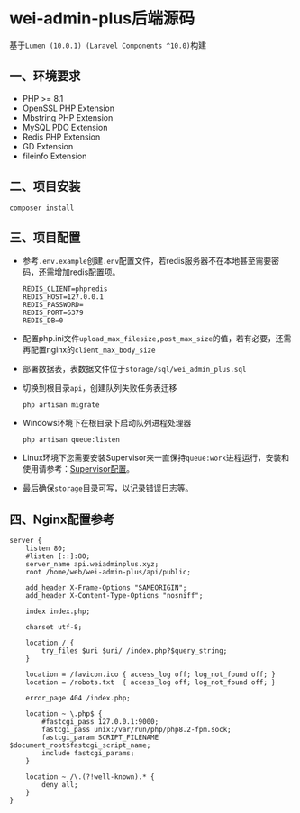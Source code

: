 # wei-admin-plus后端源码

基于`Lumen (10.0.1) (Laravel Components ^10.0)`构建

## 一、环境要求

- PHP >= 8.1
- OpenSSL PHP Extension
- Mbstring PHP Extension
- MySQL PDO Extension
- Redis PHP Extension
- GD Extension
- fileinfo Extension


## 二、项目安装

```shell
composer install
```



## 三、项目配置

- 参考`.env.example`创建`.env`配置文件，若redis服务器不在本地甚至需要密码，还需增加redis配置项。

  ```shell
  REDIS_CLIENT=phpredis
  REDIS_HOST=127.0.0.1
  REDIS_PASSWORD=
  REDIS_PORT=6379
  REDIS_DB=0
  ```

- 配置php.ini文件`upload_max_filesize,post_max_size`的值，若有必要，还需再配置nginx的`client_max_body_size`

- 部署数据表，表数据文件位于`storage/sql/wei_admin_plus.sql`

- 切换到根目录`api`，创建队列失败任务表迁移

  ```shell
  php artisan migrate
  ```

- Windows环境下在根目录下启动队列进程处理器

  ```shell
  php artisan queue:listen
  ```
  
- Linux环境下您需要安装Supervisor来一直保持`queue:work`进程运行，安装和使用请参考：[Supervisor配置](https://learnku.com/docs/laravel/10.x/queues/14873#e45763)。

- 最后确保`storage`目录可写，以记录错误日志等。

  

## 四、Nginx配置参考

```nginx
server {
    listen 80;
    #listen [::]:80;
    server_name api.weiadminplus.xyz;
    root /home/web/wei-admin-plus/api/public;

    add_header X-Frame-Options "SAMEORIGIN";
    add_header X-Content-Type-Options "nosniff";

    index index.php;

    charset utf-8;

    location / {
        try_files $uri $uri/ /index.php?$query_string;
    }

    location = /favicon.ico { access_log off; log_not_found off; }
    location = /robots.txt  { access_log off; log_not_found off; }

    error_page 404 /index.php;

    location ~ \.php$ {
        #fastcgi_pass 127.0.0.1:9000;
        fastcgi_pass unix:/var/run/php/php8.2-fpm.sock;
        fastcgi_param SCRIPT_FILENAME $document_root$fastcgi_script_name;
        include fastcgi_params;
    }

    location ~ /\.(?!well-known).* {
        deny all;
    }
}
```
